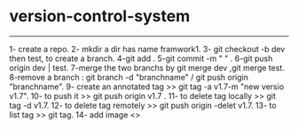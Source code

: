 # version-control-system
-------------------------------
1- create a repo.
2- mkdir a dir has name framwork1.
3- git checkout -b dev then test, to create a branch.
4-git add .
5-git commit -m "    " .
6-git push origin dev | test.
7-merge the two branchs by git merge dev ,git merge test.
8-remove a branch : git branch -d "branchname" / git push origin "branchname".
9- create an annotated tag >> git tag -a v1.7-m "new versio v1.7".
10- to push it >> git push origin v1.7 .
11- to delete tag locally >> git tag -d v1.7.
12- to delete tag remotely >> git push origin -delet v1.7.
13- to list tag >> git tag.
14- add image <>




